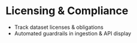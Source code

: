 # Licensing & Compliance

- Track dataset licenses & obligations
- Automated guardrails in ingestion & API display

